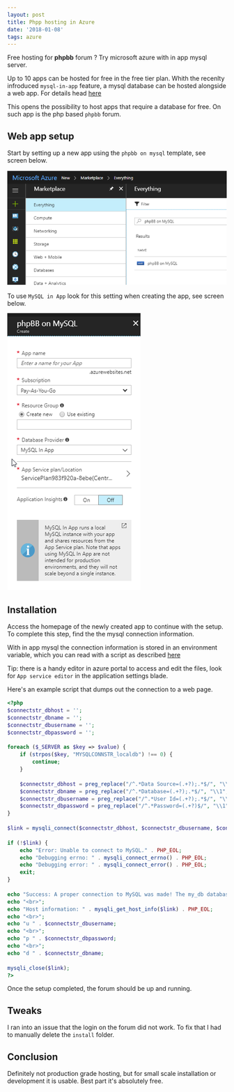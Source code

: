```yaml
---
layout: post
title: Phpp hosting in Azure
date: '2018-01-08'
tags: azure
---
```



Free hosting for **phpbb** forum ? Try microsoft azure with in app mysql server.


Up to 10 apps can be hosted for free in the free tier plan. Whith the recenlty infroduced `mysql-in-app` feature, a mysql database can be hosted alongside a web app. For details head [here](https://blogs.msdn.microsoft.com/appserviceteam/2017/03/06/announcing-general-availability-for-mysql-in-app/)


This opens the possibility to host apps that require a database for free. On such app is the php based `phpbb` forum.


## Web app setup

Start by setting up a new app using the `phpbb on mysql` template, see screen below. 

![placeholder](/public/azure/phpbb1.png "phpbb on mysql")

To use `MySQL in App` look for this setting when creating the app, see screen below. 

![placeholder](/public/azure/phpbb2.png "in app mysql")


## Installation

Access the homepage of the newly created app to continue with the setup. To complete this step, find the the mysql connection information.

With in app mysql the connection information is stored in an environment variable, which you can read with a script as described [here](https://blogs.msdn.microsoft.com/appserviceteam/2016/08/18/announcing-mysql-in-app-preview-for-web-apps/)


Tip: there is a handy editor in azure portal to access and edit the files, look for `App service editor` in the application settings blade.

Here's an example script that dumps out the connection to a web page.


```php
<?php
$connectstr_dbhost = '';
$connectstr_dbname = '';
$connectstr_dbusername = '';
$connectstr_dbpassword = '';

foreach ($_SERVER as $key => $value) {
    if (strpos($key, "MYSQLCONNSTR_localdb") !== 0) {
        continue;
    }
    
    $connectstr_dbhost = preg_replace("/^.*Data Source=(.+?);.*$/", "\\1", $value);
    $connectstr_dbname = preg_replace("/^.*Database=(.+?);.*$/", "\\1", $value);
    $connectstr_dbusername = preg_replace("/^.*User Id=(.+?);.*$/", "\\1", $value);
    $connectstr_dbpassword = preg_replace("/^.*Password=(.+?)$/", "\\1", $value);
}

$link = mysqli_connect($connectstr_dbhost, $connectstr_dbusername, $connectstr_dbpassword,$connectstr_dbname);

if (!$link) {
    echo "Error: Unable to connect to MySQL." . PHP_EOL;
    echo "Debugging errno: " . mysqli_connect_errno() . PHP_EOL;
    echo "Debugging error: " . mysqli_connect_error() . PHP_EOL;
    exit;
}

echo "Success: A proper connection to MySQL was made! The my_db database is great." . PHP_EOL;
echo "<br>";
echo "Host information: " . mysqli_get_host_info($link) . PHP_EOL;
echo "<br>";
echo "u " . $connectstr_dbusername;
echo "<br>";
echo "p " . $connectstr_dbpassword;
echo "<br>";
echo "d " . $connectstr_dbname;

mysqli_close($link);
?>
```

Once the setup completed, the forum should be up and running.

## Tweaks 

I ran into an issue that the login on the forum did not work. To fix that I had to manually delete the `install` folder. 


## Conclusion

Definitely not production grade hosting, but for small scale installation or development it is usable. Best part it's absolutely free. 



